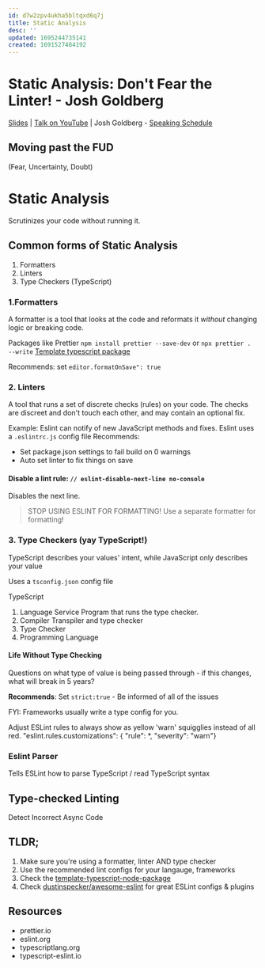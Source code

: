 ```yaml
---
id: d7w2zpv4ukha5bltqxd6q7j
title: Static Analysis
desc: ''
updated: 1695244735141
created: 1691527484192
---
```

# Static Analysis: Don't Fear the Linter! - Josh Goldberg
[Slides](https://onedrive.live.com/view.aspx?resid=D699ACCFCBD51CF5!1028281&ithint=file%2cpptx&authkey=!ACxCyVcuS7lZvSs) |
[Talk on YouTube](https://www.youtube.com/watch?v=qiDzxvdKt-Y) |
Josh Goldberg - [Speaking Schedule](https://www.joshuakgoldberg.com/speaking/#2023)

## Moving past the FUD
(Fear, Uncertainty, Doubt)

# Static Analysis
Scrutinizes your code without running it.

## Common forms of Static Analysis
1. Formatters
2. Linters
3. Type Checkers (TypeScript)

### 1.Formatters
A formatter is a tool that looks at the code and reformats it *without* changing logic or breaking code.

Packages like Prettier `npm install prettier --save-dev` or `npx prettier . --write`
[Template typescript package]()

Recommends: set `editor.formatOnSave": true`

### 2. Linters
A tool that runs a set of discrete checks (rules) on your code. The checks are discreet and don't touch each other, and may contain an optional fix.

Example: Eslint can notify of new JavaScript methods and fixes.
Eslint uses a `.eslintrc.js` config file 
Recommends: 
* Set package.json settings to fail build on 0 warnings
* Auto set linter to fix things on save

#### Disable a lint rule: `// eslint-disable-next-line no-console`
Disables the next line.

> STOP USING ESLINT FOR FORMATTING!
Use a separate formatter for formatting!

### 3. Type Checkers (yay TypeScript!)
TypeScript describes your values' intent, while JavaScript only describes your value

Uses a `tsconfig.json` config file

TypeScript
1. Language Service
Program that runs the type checker.
2. Compiler
    Transpiler and type checker
3. Type Checker
4. Programming Language

#### Life Without Type Checking
Questions on what type of value is being passed through - if this changes, what will break in 5 years?

**Recommends**:
Set `strict:true` - Be informed of all of the issues

FYI: Frameworks usually write a type config for you.

Adjust ESLint rules to always show as yellow 'warn' squigglies instead of all red.
"eslint.rules.customizations": { "rule": *, "severity": "warn"}

### Eslint Parser
Tells ESLint how to parse TypeScript / read TypeScript syntax

## Type-checked Linting
Detect Incorrect Async Code

## TLDR; 
1. Make sure you're using a formatter, linter AND type checker
2. Use the recommended lint configs for your langauge, frameworks
3. Check the [template-typescript-node-package](https://github.com/JoshuaKGoldberg/template-typescript-node-package)
4. Check [dustinspecker/awesome-eslint](https://github.com/dustinspecker/awesome-eslint) for great ESLint configs & plugins

## Resources
* prettier.io
* eslint.org
* typescriptlang.org
* typescript-eslint.io